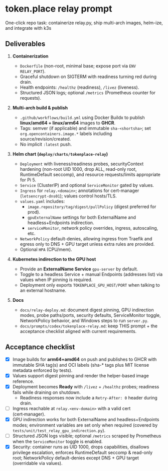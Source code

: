 # token.place relay prompt

One-click repo task: containerize relay.py, ship multi-arch images, helm-ize, and integrate with k3s

## Deliverables

1. **Containerization**
   - `Dockerfile` (non-root, minimal base; expose port via `ENV RELAY_PORT`).
   - Graceful shutdown on SIGTERM with readiness turning red during drain.
   - Health endpoints: `/healthz` (readiness), `/livez` (liveness).
   - Structured JSON logs; optional `/metrics` (Prometheus counter for requests).

2. **Multi-arch build & publish**
   - `.github/workflows/build.yml` using Docker Buildx to publish **linux/amd64 + linux/arm64** images to **GHCR**.
   - Tags: semver (if applicable) and immutable `sha-<shortsha>`; set `org.opencontainers.image.*` labels including source/revision/created.
   - No implicit `:latest` push.

3. **Helm chart (`deploy/charts/tokenplace-relay`)**
   - `Deployment` with liveness/readiness probes, securityContext hardening (non-root UID 1000, drop ALL, read-only root, RuntimeDefault seccomp), and resource requests/limits appropriate for Pi 5.
   - `Service` (ClusterIP) and optional `ServiceMonitor` gated by values.
   - `Ingress` for `relay.<domain>`; annotations for cert-manager (`letsencrypt-dns01`); values control hosts/TLS.
   - `values.yaml` includes:
     - `image.repository/tag/digest/pullPolicy` (digest preferred for prod).
     - `gpuExternalName` settings for both ExternalName and headless+Endpoints indirection.
     - `serviceMonitor`, network policy overrides, ingress, autoscaling, etc.
   - `NetworkPolicy` default-denies, allowing ingress from Traefik and egress only to DNS + GPU target unless extra rules are provided.
   - Optional `HPA` (CPU/mem).

4. **Kubernetes indirection to the GPU host**
   - Provide an **ExternalName Service** `gpu-server` by default.
   - Toggle to a headless Service + manual Endpoints (addresses list) via values when IP pinning is required.
   - Deployment only exports `TOKENPLACE_GPU_HOST/PORT` when talking to an external hostname.

5. **Docs**
   - `docs/relay-deploy.md`: document digest pinning, GPU indirection modes, probe paths/ports, security defaults, ServiceMonitor toggle, NetworkPolicy behavior, and Windows steps to run `server.py`.
   - `docs/prompts/codex/tokenplace-relay.md`: keep THIS prompt + the acceptance checklist aligned with current requirements.

## Acceptance checklist

- [x] Image builds for **arm64+amd64** on push and publishes to GHCR
      with immutable SHA tag(s) and OCI labels
      (sha-* tags plus MIT license metadata enforced by tests).
- [x] Values support digest pinning and render the helper-based image reference.
- [x] Deployment becomes **Ready** with `/livez` + `/healthz` probes; readiness fails while draining on shutdown.
  - Readiness responses now include a `Retry-After: 0` header during drain.
- [ ] Ingress reachable at `relay.<env-domain>` with a valid cert (cert‑manager).
- [x] GPU indirection works for both ExternalName and headless+Endpoints modes; environment variables are set only when required (covered by `tests/unit/test_relay_gpu_indirection.py`).
- [ ] Structured JSON logs visible; optional `/metrics` scraped by Prometheus when the `ServiceMonitor` toggle is enabled.
- [x] Security: container runs as UID 1000, drops capabilities, disallows privilege escalation, enforces RuntimeDefault seccomp & read-only root; NetworkPolicy default-denies except DNS + GPU target (overridable via values).
